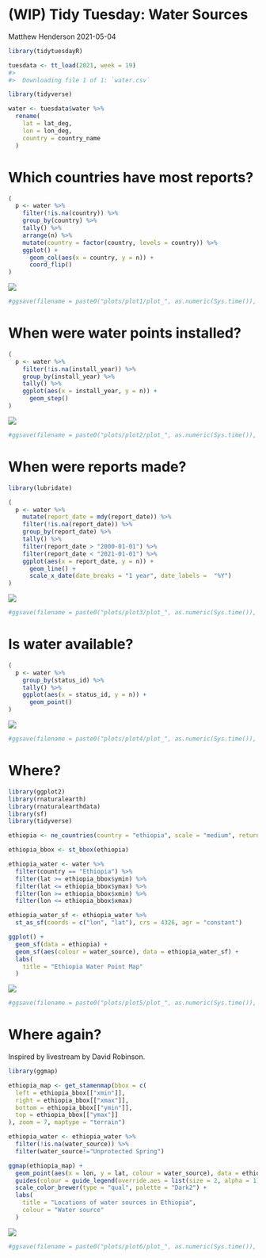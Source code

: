 (WIP) Tidy Tuesday: Water Sources
================
Matthew Henderson
2021-05-04

``` r
library(tidytuesdayR)

tuesdata <- tt_load(2021, week = 19)
#> 
#>  Downloading file 1 of 1: `water.csv`
```

``` r
library(tidyverse)

water <- tuesdata$water %>%
  rename(
    lat = lat_deg,
    lon = lon_deg,
    country = country_name
  )
```

# Which countries have most reports?

``` r
(
  p <- water %>%
    filter(!is.na(country)) %>%
    group_by(country) %>%
    tally() %>%
    arrange(n) %>%
    mutate(country = factor(country, levels = country)) %>%
    ggplot() +
      geom_col(aes(x = country, y = n)) +
      coord_flip()
)
```

![](figure/unnamed-chunk-3-1.png)<!-- -->

``` r
#ggsave(filename = paste0("plots/plot1/plot_", as.numeric(Sys.time()), ".png"))
```

# When were water points installed?

``` r
(
  p <- water %>%
    filter(!is.na(install_year)) %>%
    group_by(install_year) %>%
    tally() %>%
    ggplot(aes(x = install_year, y = n)) +
      geom_step()
)
```

![](figure/unnamed-chunk-4-1.png)<!-- -->

``` r
#ggsave(filename = paste0("plots/plot2/plot_", as.numeric(Sys.time()), ".png"), width = 12)
```

# When were reports made?

``` r
library(lubridate)

(
  p <- water %>%
    mutate(report_date = mdy(report_date)) %>%
    filter(!is.na(report_date)) %>%
    group_by(report_date) %>%
    tally() %>%
    filter(report_date > "2000-01-01") %>%
    filter(report_date < "2021-01-01") %>%
    ggplot(aes(x = report_date, y = n)) +
      geom_line() +
      scale_x_date(date_breaks = "1 year", date_labels =  "%Y")
)
```

![](figure/unnamed-chunk-5-1.png)<!-- -->

``` r
#ggsave(filename = paste0("plots/plot3/plot_", as.numeric(Sys.time()), ".png"), width = 12)
```

# Is water available?

``` r
(
  p <- water %>%
    group_by(status_id) %>%
    tally() %>%
    ggplot(aes(x = status_id, y = n)) +
      geom_point()
)
```

![](figure/unnamed-chunk-6-1.png)<!-- -->

``` r
#ggsave(filename = paste0("plots/plot4/plot_", as.numeric(Sys.time()), ".png"))
```

# Where?

``` r
library(ggplot2)
library(rnaturalearth)
library(rnaturalearthdata)
library(sf)
library(tidyverse)

ethiopia <- ne_countries(country = "ethiopia", scale = "medium", returnclass = "sf")

ethiopia_bbox <- st_bbox(ethiopia)

ethiopia_water <- water %>%
  filter(country == "Ethiopia") %>%
  filter(lat >= ethiopia_bbox$ymin) %>%
  filter(lat <= ethiopia_bbox$ymax) %>%
  filter(lon >= ethiopia_bbox$xmin) %>%
  filter(lon <= ethiopia_bbox$xmax)
```

``` r
ethiopia_water_sf <- ethiopia_water %>%
  st_as_sf(coords = c("lon", "lat"), crs = 4326, agr = "constant")
```

``` r
ggplot() +
  geom_sf(data = ethiopia) +
  geom_sf(aes(colour = water_source), data = ethiopia_water_sf) +
  labs(
    title = "Ethiopia Water Point Map"
  )
```

![](figure/unnamed-chunk-9-1.png)<!-- -->

``` r
#ggsave(filename = paste0("plots/plot5/plot_", as.numeric(Sys.time()), ".png"))
```

# Where again?

Inspired by livestream by David Robinson.

``` r
library(ggmap)

ethiopia_map <- get_stamenmap(bbox = c(
  left = ethiopia_bbox[["xmin"]],
  right = ethiopia_bbox[["xmax"]],
  bottom = ethiopia_bbox[["ymin"]],
  top = ethiopia_bbox[["ymax"]]
), zoom = 7, maptype = "terrain")
```

``` r
ethiopia_water <- ethiopia_water %>%
  filter(!is.na(water_source)) %>%
  filter(water_source!="Unprotected Spring")

ggmap(ethiopia_map) +
  geom_point(aes(x = lon, y = lat, colour = water_source), data = ethiopia_water, size = .2, alpha = .2) +
  guides(colour = guide_legend(override.aes = list(size = 2, alpha = 1))) +
  scale_color_brewer(type = "qual", palette = "Dark2") +
  labs(
    title = "Locations of water sources in Ethiopia",
    colour = "Water source"
  )
```

![](figure/unnamed-chunk-11-1.png)<!-- -->

``` r
#ggsave(filename = paste0("plots/plot6/plot_", as.numeric(Sys.time()), ".png"))
```
